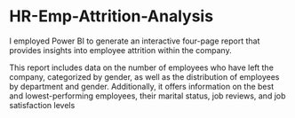 # HR-Emp-Attrition-Analysis

I employed Power BI to generate an interactive four-page report that provides insights into employee attrition
within the company.

This report includes data on the number of employees who have left the company, categorized by gender, as well
as the distribution of employees by department and gender. Additionally, it offers information on the best and
lowest-performing employees, their marital status, job reviews, and job satisfaction levels

